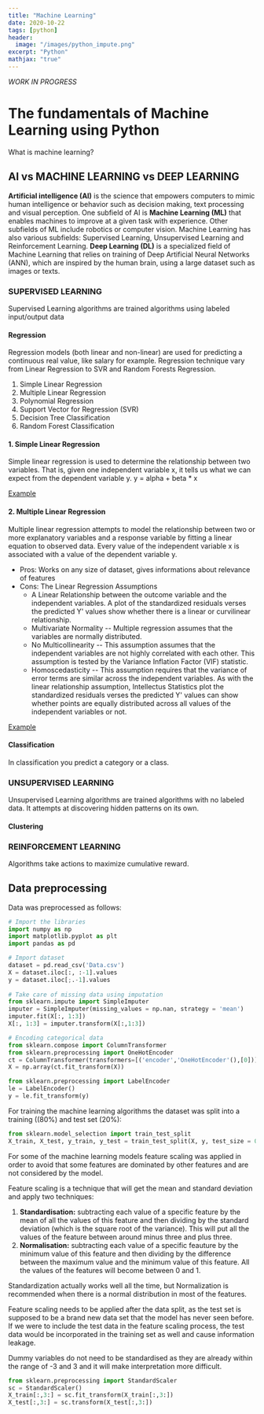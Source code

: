 ```yaml
---
title: "Machine Learning"
date: 2020-10-22
tags: [python]
header:
  image: "/images/python_impute.png"
excerpt: "Python"
mathjax: "true"
---
```


*WORK IN PROGRESS*


# The fundamentals of Machine Learning using Python

What is machine learning?

## AI vs MACHINE LEARNING vs DEEP LEARNING
**Artificial intelligence (AI)** is the science that empowers computers to mimic human intelligence or behavior such as decision making, text processing and visual perception. One subfield of AI is **Machine Learning (ML)** that enables machines to improve at a given task with experience. Other subfields of ML include robotics or computer vision. Machine Learning has also various subfields: Supervised Learning, Unsupervised Learning and Reinforcement Learning. 
**Deep Learning (DL)** is a specialized field of Machine Learning that relies on training of Deep Artificial Neural Networks (ANN), which are inspired by the human brain, using a large dataset such as images or texts.  

### SUPERVISED LEARNING
Supervised Learning algorithms are trained algorithms using labeled input/output data

#### Regression
Regression models (both linear and non-linear) are used for predicting a continuous real value, like salary for example. Regression technique vary from Linear Regression to SVR and Random Forests Regression.

1. Simple Linear Regression
2. Multiple Linear Regression
3. Polynomial Regression
4. Support Vector for Regression (SVR)
5. Decision Tree Classification
6. Random Forest Classification

#### 1. Simple Linear Regression
Simple linear regression is used to determine the relationship between two variables. That is, given one independent variable x, it tells us what we can expect from the dependent variable y. 
y = alpha + beta * x

[Example](https://colab.research.google.com/drive/1h0pyGFcxfHpb_xlKbu7aJb7ARdsiGU3I?usp=sharing)


#### 2. Multiple Linear Regression
Multiple linear regression attempts to model the relationship between two or more explanatory variables and a response variable by fitting a linear equation to observed data. Every value of the independent variable x is associated with a value of the dependent variable y.

* Pros: Works on any size of dataset, gives informations about relevance of features
* Cons: The Linear Regression Assumptions
  * A Linear Relationship between the outcome variable and the independent variables.  A plot of the standardized residuals verses the predicted Y' values show whether there is a linear or curvilinear relationship.
  * Multivariate Normality -- Multiple regression assumes that the variables are normally distributed.
  * No Multicollinearity -- This assumption assumes that the independent variables are not highly correlated with each other. This assumption is tested by the Variance Inflation Factor (VIF) statistic.
  * Homoscedasticity -- This assumption requires that the variance of error terms are similar across the independent variables. As with the linear relationship assumption, Intellectus Statistics plot the standardized residuals verses the predicted Y' values can show whether points are equally distributed across all values of the independent variables or not.

[Example](https://colab.research.google.com/drive/13xTnf5Tg3TBQ55DpY8J8ZveTkrViHVcD?usp=sharing)


#### Classification
In classification you predict a category or a class.


### UNSUPERVISED LEARNING
Unsupervised Learning algorithms are trained algorithms with no labeled data. It attempts at discovering hidden patterns on its own.

#### Clustering

### REINFORCEMENT LEARNING
Algorithms take actions to maximize cumulative reward.



## Data preprocessing

Data was preprocessed as follows:

```python
# Import the libraries
import numpy as np
import matplotlib.pyplot as plt
import pandas as pd

# Import dataset
dataset = pd.read_csv('Data.csv')
X = dataset.iloc[:, :-1].values
y = dataset.iloc[;.-1].values
    
# Take care of missing data using imputation
from sklearn.impute import SimpleImputer
imputer = SimpleImputer(missing_values = np.nan, strategy = 'mean')
imputer.fit(X[:, 1:3])
X[:, 1:3] = imputer.transform(X[:,1:3]) 

# Encoding categorical data
from sklearn.compose import ColumnTransformer
from sklearn.preprocessing import OneHotEncoder
ct = ColumnTransformer(transformers=[('encoder','OneHotEncoder'(),[0])], remainder='passthrough' 
X = np.array(ct.fit_transform(X))

from sklearn.preprocessing import LabelEncoder
le = LabelEncoder()
y = le.fit_transform(y)
```

For training the machine learning algorithms the dataset was split into a training ((80%) and test set (20%):
```python
from sklearn.model_selection import train_test_split
X_train, X_test, y_train, y_test = train_test_split(X, y, test_size = 0.2, random_state = 1)
```

For some of the machine learning models feature scaling was applied in order to avoid that some features are dominated by other features and are not considered by the model.

Feature scaling is a technique that will get the mean and standard deviation and apply two techniques:
1. **Standardisation:** subtracting each value of a specific feature by the mean of all the values of this feature and then dividing by the standard deviation (which is the square root of the variance). This will put all the values of the feature between around minus three and plus three.
2. **Normalisation:** subtracting each value of a specific feauture by the minimum value of this feature and then dividing by the difference between the maximum value and the minimum value of this feature. All the values of the features will become between 0 and 1.

Standardization actually works well all the time, but Normalization is recommended when there is a normal distribution in most of the features.

Feature scaling needs to be applied after the data split, as the test set is supposed to be a brand new data set that the model has never seen before. 
If we were to include the test data in the feature scaling process, the test data would be incorporated in the training set as well and cause information leakage.

Dummy variables do not need to be standardised as they are already within the range of -3 and 3 and it will make interpretation more difficult.

```python
from sklearn.preprocessing import StandardScaler
sc = StandardScaler()
X_train[:,3:] = sc.fit_transform(X_train[:,3:])
X_test[:,3:] = sc.transform(X_test[:,3:])
```


